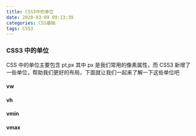 ```yaml
---
title: CSS3中的单位
date: 2020-03-09 09:13:39
categories: CSS基础
tags: CSS3
---
```


### CSS3 中的单位

CSS 中的单位主要包含 pt,px 其中 px 是我们常用的像素属性，而 CSS3 新增了一些单位，帮助我们更好的布局，下面就让我们一起来了解一下这些单位吧

#### vw

#### vh

#### vmin

#### vmax
